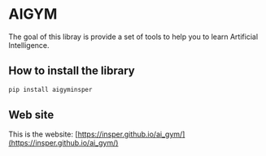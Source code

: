 # AIGYM

The goal of this libray is provide a set of tools to help you to learn Artificial Intelligence.

## How to install the library

```bash
pip install aigyminsper
```

## Web site

This is the website: [https://insper.github.io/ai_gym/](https://insper.github.io/ai_gym/)
